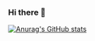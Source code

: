 ### Hi there 👋



[![Anurag's GitHub stats](https://github-readme-stats.vercel.app/api?username=svante2001)](https://github.com/anuraghazra/github-readme-stats)
